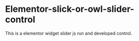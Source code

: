 # Elementor-slick-or-owl-slider-control
This is a elementor widget slider js run and developed control.
